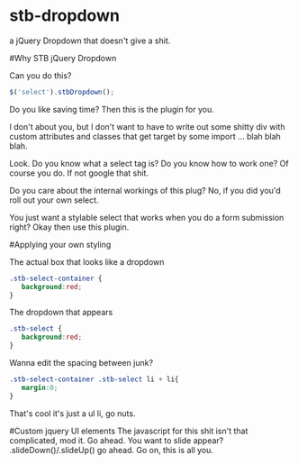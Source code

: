 # stb-dropdown
a jQuery Dropdown that doesn't give a shit.

#Why STB jQuery Dropdown

Can you do this?

```javascript
$('select').stbDropdown();
```

Do you like saving time?
Then this is the plugin for you. 

I don't about you, but I don't want to have to write out some shitty div with custom attributes and classes that get target by some import ... blah blah blah.

Look.
Do you know what a select tag is? Do you know how to work one? 
Of course you do. If not google that shit.

Do you care about the internal workings of this plug?
No, if you did you'd roll out your own select.

You just want a stylable select that works when you do a form submission right? 
Okay then use this plugin.

#Applying your own styling

The actual box that looks like a dropdown
```css
.stb-select-container {
   background:red;
}
```

The dropdown that appears
```css
.stb-select {
   background:red;
}
```

Wanna edit the spacing between junk?
```css
.stb-select-container .stb-select li + li{
   margin:0;
}
```

That's cool it's just a ul li, go nuts.

#Custom jquery UI elements
The javascript for this shit isn't that complicated, mod it. Go ahead.
You want to slide appear? .slideDown()/.slideUp() go ahead. Go on, this is all you.
